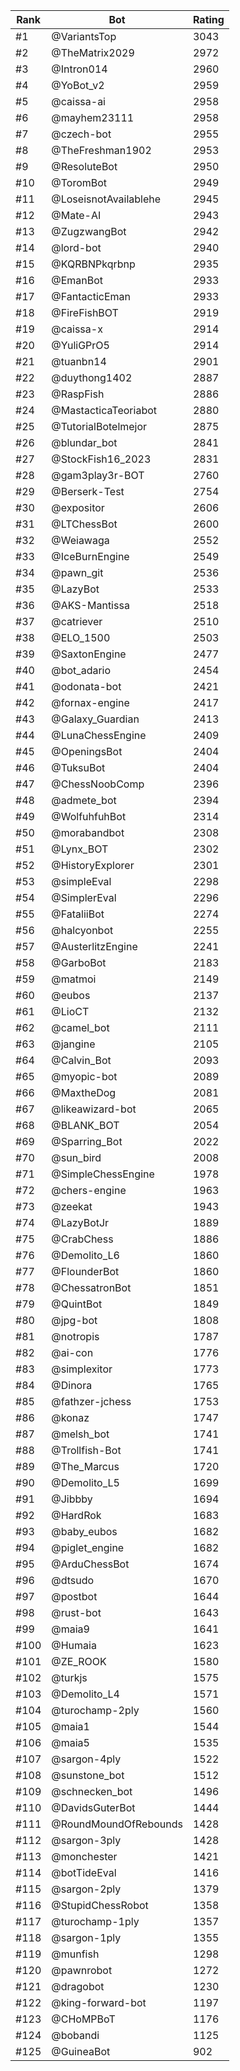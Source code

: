 Rank|Bot|Rating
---|---|---
#1|@VariantsTop|3043
#2|@TheMatrix2029|2972
#3|@Intron014|2960
#4|@YoBot_v2|2959
#5|@caissa-ai|2958
#6|@mayhem23111|2958
#7|@czech-bot|2955
#8|@TheFreshman1902|2953
#9|@ResoluteBot|2950
#10|@ToromBot|2949
#11|@LoseisnotAvailablehe|2945
#12|@Mate-AI|2943
#13|@ZugzwangBot|2942
#14|@lord-bot|2940
#15|@KQRBNPkqrbnp|2935
#16|@EmanBot|2933
#17|@FantacticEman|2933
#18|@FireFishBOT|2919
#19|@caissa-x|2914
#20|@YuliGPrO5|2914
#21|@tuanbn14|2901
#22|@duythong1402|2887
#23|@RaspFish|2886
#24|@MastacticaTeoriabot|2880
#25|@TutorialBotelmejor|2875
#26|@blundar_bot|2841
#27|@StockFish16_2023|2831
#28|@gam3play3r-BOT|2760
#29|@Berserk-Test|2754
#30|@expositor|2606
#31|@LTChessBot|2600
#32|@Weiawaga|2552
#33|@IceBurnEngine|2549
#34|@pawn_git|2536
#35|@LazyBot|2533
#36|@AKS-Mantissa|2518
#37|@catriever|2510
#38|@ELO_1500|2503
#39|@SaxtonEngine|2477
#40|@bot_adario|2454
#41|@odonata-bot|2421
#42|@fornax-engine|2417
#43|@Galaxy_Guardian|2413
#44|@LunaChessEngine|2409
#45|@OpeningsBot|2404
#46|@TuksuBot|2404
#47|@ChessNoobComp|2396
#48|@admete_bot|2394
#49|@WolfuhfuhBot|2314
#50|@morabandbot|2308
#51|@Lynx_BOT|2302
#52|@HistoryExplorer|2301
#53|@simpleEval|2298
#54|@SimplerEval|2296
#55|@FataliiBot|2274
#56|@halcyonbot|2255
#57|@AusterlitzEngine|2241
#58|@GarboBot|2183
#59|@matmoi|2149
#60|@eubos|2137
#61|@LioCT|2132
#62|@camel_bot|2111
#63|@jangine|2105
#64|@Calvin_Bot|2093
#65|@myopic-bot|2089
#66|@MaxtheDog|2081
#67|@likeawizard-bot|2065
#68|@BLANK_BOT|2054
#69|@Sparring_Bot|2022
#70|@sun_bird|2008
#71|@SimpleChessEngine|1978
#72|@chers-engine|1963
#73|@zeekat|1943
#74|@LazyBotJr|1889
#75|@CrabChess|1886
#76|@Demolito_L6|1860
#77|@FlounderBot|1860
#78|@ChessatronBot|1851
#79|@QuintBot|1849
#80|@jpg-bot|1808
#81|@notropis|1787
#82|@ai-con|1776
#83|@simplexitor|1773
#84|@Dinora|1765
#85|@fathzer-jchess|1753
#86|@konaz|1747
#87|@melsh_bot|1741
#88|@Trollfish-Bot|1741
#89|@The_Marcus|1720
#90|@Demolito_L5|1699
#91|@Jibbby|1694
#92|@HardRok|1683
#93|@baby_eubos|1682
#94|@piglet_engine|1682
#95|@ArduChessBot|1674
#96|@dtsudo|1670
#97|@postbot|1644
#98|@rust-bot|1643
#99|@maia9|1641
#100|@Humaia|1623
#101|@ZE_ROOK|1580
#102|@turkjs|1575
#103|@Demolito_L4|1571
#104|@turochamp-2ply|1560
#105|@maia1|1544
#106|@maia5|1535
#107|@sargon-4ply|1522
#108|@sunstone_bot|1512
#109|@schnecken_bot|1496
#110|@DavidsGuterBot|1444
#111|@RoundMoundOfRebounds|1428
#112|@sargon-3ply|1428
#113|@monchester|1421
#114|@botTideEval|1416
#115|@sargon-2ply|1379
#116|@StupidChessRobot|1358
#117|@turochamp-1ply|1357
#118|@sargon-1ply|1355
#119|@munfish|1298
#120|@pawnrobot|1272
#121|@dragobot|1230
#122|@king-forward-bot|1197
#123|@CHoMPBoT|1176
#124|@bobandi|1125
#125|@GuineaBot|902
